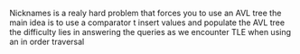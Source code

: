 Nicknames is a realy hard problem that forces you to use an AVL tree
the main idea is to use a comparator t insert values and populate the AVL tree
the difficulty lies in answering the queries as we encounter TLE when using an in order traversal
